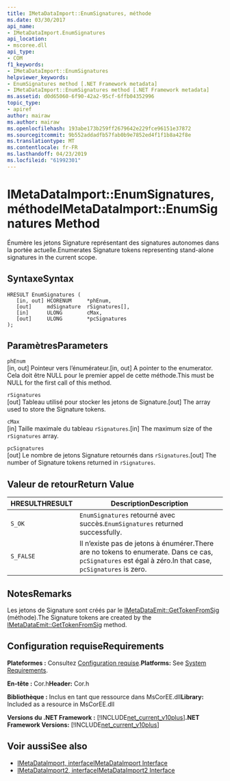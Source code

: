 ```yaml
---
title: IMetaDataImport::EnumSignatures, méthode
ms.date: 03/30/2017
api_name:
- IMetaDataImport.EnumSignatures
api_location:
- mscoree.dll
api_type:
- COM
f1_keywords:
- IMetaDataImport::EnumSignatures
helpviewer_keywords:
- EnumSignatures method [.NET Framework metadata]
- IMetaDataImport::EnumSignatures method [.NET Framework metadata]
ms.assetid: d0d65060-6f90-42a2-95cf-6ffb04352996
topic_type:
- apiref
author: mairaw
ms.author: mairaw
ms.openlocfilehash: 193abe173b259ff2679642e229fce96151e37872
ms.sourcegitcommit: 9b552addadfb57fab0b9e7852ed4f1f1b8a42f8e
ms.translationtype: MT
ms.contentlocale: fr-FR
ms.lasthandoff: 04/23/2019
ms.locfileid: "61992301"
---
```

# <a name="imetadataimportenumsignatures-method"></a><span data-ttu-id="5dcd8-102">IMetaDataImport::EnumSignatures, méthode</span><span class="sxs-lookup"><span data-stu-id="5dcd8-102">IMetaDataImport::EnumSignatures Method</span></span>
<span data-ttu-id="5dcd8-103">Énumère les jetons Signature représentant des signatures autonomes dans la portée actuelle.</span><span class="sxs-lookup"><span data-stu-id="5dcd8-103">Enumerates Signature tokens representing stand-alone signatures in the current scope.</span></span>  
  
## <a name="syntax"></a><span data-ttu-id="5dcd8-104">Syntaxe</span><span class="sxs-lookup"><span data-stu-id="5dcd8-104">Syntax</span></span>  
  
```  
HRESULT EnumSignatures (  
   [in, out] HCORENUM     *phEnum,  
   [out]     mdSignature  rSignatures[],  
   [in]      ULONG        cMax,  
   [out]     ULONG        *pcSignatures  
);  
```  
  
## <a name="parameters"></a><span data-ttu-id="5dcd8-105">Paramètres</span><span class="sxs-lookup"><span data-stu-id="5dcd8-105">Parameters</span></span>  
 `phEnum`  
 <span data-ttu-id="5dcd8-106">[in, out] Pointeur vers l’énumérateur.</span><span class="sxs-lookup"><span data-stu-id="5dcd8-106">[in, out] A pointer to the enumerator.</span></span> <span data-ttu-id="5dcd8-107">Cela doit être NULL pour le premier appel de cette méthode.</span><span class="sxs-lookup"><span data-stu-id="5dcd8-107">This must be NULL for the first call of this method.</span></span>  
  
 `rSignatures`  
 <span data-ttu-id="5dcd8-108">[out] Tableau utilisé pour stocker les jetons de Signature.</span><span class="sxs-lookup"><span data-stu-id="5dcd8-108">[out] The array used to store the Signature tokens.</span></span>  
  
 `cMax`  
 <span data-ttu-id="5dcd8-109">[in] Taille maximale du tableau `rSignatures`.</span><span class="sxs-lookup"><span data-stu-id="5dcd8-109">[in] The maximum size of the `rSignatures` array.</span></span>  
  
 `pcSignatures`  
 <span data-ttu-id="5dcd8-110">[out] Le nombre de jetons Signature retournés dans `rSignatures`.</span><span class="sxs-lookup"><span data-stu-id="5dcd8-110">[out] The number of Signature tokens returned in `rSignatures`.</span></span>  
  
## <a name="return-value"></a><span data-ttu-id="5dcd8-111">Valeur de retour</span><span class="sxs-lookup"><span data-stu-id="5dcd8-111">Return Value</span></span>  
  
|<span data-ttu-id="5dcd8-112">HRESULT</span><span class="sxs-lookup"><span data-stu-id="5dcd8-112">HRESULT</span></span>|<span data-ttu-id="5dcd8-113">Description</span><span class="sxs-lookup"><span data-stu-id="5dcd8-113">Description</span></span>|  
|-------------|-----------------|  
|`S_OK`|<span data-ttu-id="5dcd8-114">`EnumSignatures` retourné avec succès.</span><span class="sxs-lookup"><span data-stu-id="5dcd8-114">`EnumSignatures` returned successfully.</span></span>|  
|`S_FALSE`|<span data-ttu-id="5dcd8-115">Il n’existe pas de jetons à énumérer.</span><span class="sxs-lookup"><span data-stu-id="5dcd8-115">There are no tokens to enumerate.</span></span> <span data-ttu-id="5dcd8-116">Dans ce cas, `pcSignatures` est égal à zéro.</span><span class="sxs-lookup"><span data-stu-id="5dcd8-116">In that case, `pcSignatures` is zero.</span></span>|  
  
## <a name="remarks"></a><span data-ttu-id="5dcd8-117">Notes</span><span class="sxs-lookup"><span data-stu-id="5dcd8-117">Remarks</span></span>  
 <span data-ttu-id="5dcd8-118">Les jetons de Signature sont créés par le [IMetaDataEmit::GetTokenFromSig](../../../../docs/framework/unmanaged-api/metadata/imetadataemit-gettokenfromsig-method.md) (méthode).</span><span class="sxs-lookup"><span data-stu-id="5dcd8-118">The Signature tokens are created by the [IMetaDataEmit::GetTokenFromSig](../../../../docs/framework/unmanaged-api/metadata/imetadataemit-gettokenfromsig-method.md) method.</span></span>  
  
## <a name="requirements"></a><span data-ttu-id="5dcd8-119">Configuration requise</span><span class="sxs-lookup"><span data-stu-id="5dcd8-119">Requirements</span></span>  
 <span data-ttu-id="5dcd8-120">**Plateformes :** Consultez [Configuration requise](../../../../docs/framework/get-started/system-requirements.md).</span><span class="sxs-lookup"><span data-stu-id="5dcd8-120">**Platforms:** See [System Requirements](../../../../docs/framework/get-started/system-requirements.md).</span></span>  
  
 <span data-ttu-id="5dcd8-121">**En-tête :** Cor.h</span><span class="sxs-lookup"><span data-stu-id="5dcd8-121">**Header:** Cor.h</span></span>  
  
 <span data-ttu-id="5dcd8-122">**Bibliothèque :** Inclus en tant que ressource dans MsCorEE.dll</span><span class="sxs-lookup"><span data-stu-id="5dcd8-122">**Library:** Included as a resource in MsCorEE.dll</span></span>  
  
 <span data-ttu-id="5dcd8-123">**Versions du .NET Framework :** [!INCLUDE[net_current_v10plus](../../../../includes/net-current-v10plus-md.md)]</span><span class="sxs-lookup"><span data-stu-id="5dcd8-123">**.NET Framework Versions:** [!INCLUDE[net_current_v10plus](../../../../includes/net-current-v10plus-md.md)]</span></span>  
  
## <a name="see-also"></a><span data-ttu-id="5dcd8-124">Voir aussi</span><span class="sxs-lookup"><span data-stu-id="5dcd8-124">See also</span></span>

- [<span data-ttu-id="5dcd8-125">IMetaDataImport, interface</span><span class="sxs-lookup"><span data-stu-id="5dcd8-125">IMetaDataImport Interface</span></span>](../../../../docs/framework/unmanaged-api/metadata/imetadataimport-interface.md)
- [<span data-ttu-id="5dcd8-126">IMetaDataImport2, interface</span><span class="sxs-lookup"><span data-stu-id="5dcd8-126">IMetaDataImport2 Interface</span></span>](../../../../docs/framework/unmanaged-api/metadata/imetadataimport2-interface.md)

